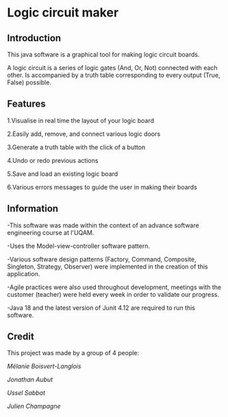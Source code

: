 # Logic circuit maker
## Introduction
This java software is a graphical tool for making logic circuit boards.

A logic circuit is a series of logic gates (And, Or, Not) connected with each other.
Is accompanied by a truth table corresponding to every output (True, False) possible.

## Features
1.Visualise in real time the layout of your logic board

2.Easily add, remove, and connect various logic doors

3.Generate a truth table with the click of a button

4.Undo or redo previous actions

5.Save and load an existing logic board

6.Various errors messages to guide the user in making their boards

## Information
-This software was made within the context of an advance software engineering course at l'UQAM.

-Uses the Model-view-controller software pattern.

-Various software design patterns (Factory, Command, Composite, Singleton, Strategy, Observer) 
were implemented in the creation of this application.

-Agile practices were also used throughout development, 
 meetings with the customer (teacher) were held every week in order to validate our progress.

-Java 18 and the latest version of Junit 4.12 are required to run this software.

## Credit
This project was made by a group of 4 people:

*Mélanie Boisvert-Langlois*

*Jonathan Aubut*

*Ussel Sabbat*

*Julien Champagne*
